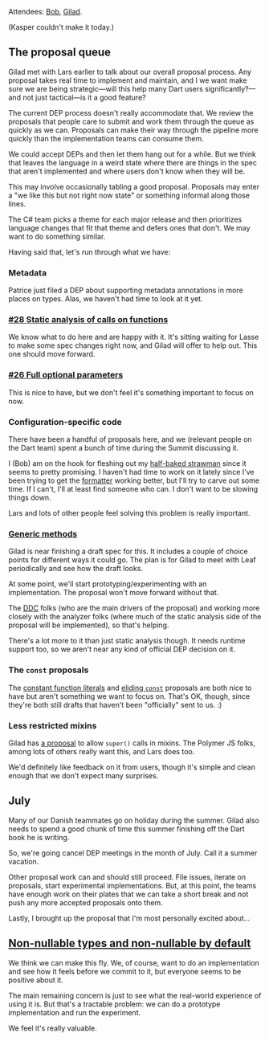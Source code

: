 Attendees: [Bob][], [Gilad][].

[bob]: https://github.com/munificent
[gilad]: https://github.com/gbracha

(Kasper couldn't make it today.)

## The proposal queue

Gilad met with Lars earlier to talk about our overall proposal process. Any
proposal takes real time to implement and maintain, and I we want make sure we
are being strategic—will this help many Dart users significantly?—and not just
tactical—is it a good feature?

The current DEP process doesn't really accommodate that. We review the
proposals that people care to submit and work them through the queue as quickly
as we can. Proposals can make their way through the pipeline more quickly than
the implementation teams can consume them.

We could accept DEPs and then let them hang out for a while. But we think that
leaves the language in a weird state where there are things in the spec that
aren't implemented and where users don't know when they will be.

This may involve occasionally tabling a good proposal. Proposals may enter a
"we like this but not right now state" or something informal along those lines.

The C# team picks a theme for each major release and then prioritizes language
changes that fit that theme and defers ones that don't. We may want to do
something similar.

Having said that, let's run through what we have:

### Metadata

Patrice just filed a DEP about supporting metadata annotations in more places
on types. Alas, we haven't had time to look at it yet.

### [#28 Static analysis of calls on functions][28]

[28]: https://github.com/dart-lang/dart_enhancement_proposals/issues/28

We know what to do here and are happy with it. It's sitting waiting for Lasse
to make some spec changes right now, and Gilad will offer to help out. This one
should move forward.

### [#26 Full optional parameters][26]

[26]: https://github.com/dart-lang/dart_enhancement_proposals/issues/26

This is nice to have, but we don't feel it's something important to focus on
now.

### Configuration-specific code

There have been a handful of proposals here, and we (relevant people on the
Dart team) spent a bunch of time during the Summit discussing it.

I (Bob) am on the hook for fleshing out my [half-baked strawman][extern] since
it seems to pretty promising. I haven't had time to work on it lately since
I've been trying to get the [formatter][] working better, but I'll try to carve
out some time. If I can't, I'll at least find someone who can. I don't want to
be slowing things down.

[formatter]: https://github.com/dart-lang/dart_style/tree/rules
[extern]: https://github.com/munificent/dep-external-libraries

Lars and lots of other people feel solving this problem is really important.

### [Generic methods][generic methods]

[generic methods]: https://github.com/leafpetersen/dep-generic-methods

Gilad is near finishing a draft spec for this. It includes a couple of choice
points for different ways it could go. The plan is for Gilad to meet with Leaf
periodically and see how the draft looks.

At some point, we'll start prototyping/experimenting with an implementation.
The proposal won't move forward without that.

The [DDC][] folks (who are the main drivers of the proposal) and working more
closely with the analyzer folks (where much of the static analysis side of the
proposal will be implemented), so that's helping.

[ddc]: https://github.com/dart-lang/dev_compiler
[analyzer]: https://github.com/dart-lang/sdk/tree/master/pkg/analyzer

There's a lot more to it than just static analysis though. It needs runtime
support too, so we aren't near any kind of official DEP decision on it.

### The `const` proposals

The [constant function literals][const fn] and [eliding `const`][elide]
proposals are both nice to have but aren't something we want to focus on.
That's OK, though, since they're both still drafts that haven't been
"officially" sent to us. :)

[const fn]: https://groups.google.com/a/dartlang.org/forum/#!topic/core-dev/W9zZt9T4ciA
[elide]: https://groups.google.com/a/dartlang.org/forum/#!topic/core-dev/It2sBgpdIG8

### Less restricted mixins

Gilad has [a proposal][mixins] to allow `super()` calls in mixins. The Polymer
JS folks, among lots of others really want this, and Lars does too.

[mixins]: https://github.com/gbracha/lessRestrictedMixins

We'd definitely like feedback on it from users, though it's simple and clean
enough that we don't expect many surprises.

## July

Many of our Danish teammates go on holiday during the summer. Gilad also needs
to spend a good chunk of time this summer finishing off the Dart book he is
writing.

So, we're going cancel DEP meetings in the month of July. Call it a summer
vacation.

Other proposal work can and should still proceed. File issues, iterate on
proposals, start experimental implementations. But, at this point, the teams
have enough work on their plates that we can take a short break and not push
any more accepted proposals onto them.

Lastly, I brought up the proposal that I'm most personally excited about...

## [Non-nullable types and non-nullable by default][nnbd]

[nnbd]: https://github.com/dart-lang/dart_enhancement_proposals/issues/30

We think we can make this fly. We, of course, want to do an implementation and
see how it feels before we commit to it, but everyone seems to be positive
about it.

The main remaining concern is just to see what the real-world experience of
using it is. But that's a tractable problem: we can do a prototype
implementation and run the experiment.

We feel it's really valuable.
